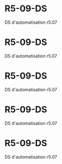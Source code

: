 # R5-09-DS
DS d'automatisation r5.07
# R5-09-DS
DS d'automatisation r5.07
# R5-09-DS
DS d'automatisation r5.07
# R5-09-DS
DS d'automatisation r5.07
# R5-09-DS
DS d'automatisation r5.07
